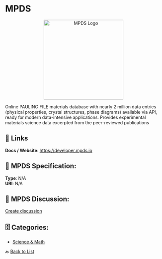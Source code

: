 # MPDS
<p align="center">
    <img width="256" src="https://raw.githubusercontent.com/apis-list/apis-list/main/apis/mpds/logo_256x256.png" alt="MPDS Logo"/>
</p>

Online PAULING FILE materials database with nearly 2 million data entries (physical properties, crystal structures, phase diagrams) available via API, ready for modern data-intensive applications. Provides experimental materials science data excerpted from the peer-reviewed publications

##  🔗 Links
**Docs / Website**: https://developer.mpds.io

## 🧬 MPDS Specification:
**Type**: N/A  
**URI**: N/A

## 💬 MPDS Discussion:
[Create discussion](https://github.com/apis-list/apis-list/discussions/new)

## 🗄️ Categories:
- [Science & Math](https://github.com/apis-list/apis-list#science--math-)




🔙 [Back to List](https://github.com/apis-list/apis-list)
